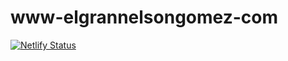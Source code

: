 # www-elgrannelsongomez-com
[![Netlify Status](https://api.netlify.com/api/v1/badges/8502ad6e-cd62-4411-bd0f-340d701b117a/deploy-status)](https://app.netlify.com/sites/www-elgrannelsongomez-com/deploys)
